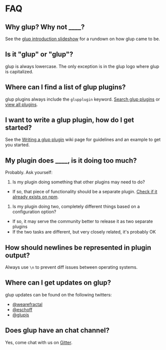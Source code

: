# FAQ

## Why glup? Why not ____?

See the [glup introduction slideshow] for a rundown on how glup came to be.

## Is it "glup" or "glup"?

glup is always lowercase. The only exception is in the glup logo where glup is capitalized.

## Where can I find a list of glup plugins?

glup plugins always include the `glupplugin` keyword. [Search glup plugins][search-glup-plugins] or [view all plugins][npm plugin search].

## I want to write a glup plugin, how do I get started?

See the [Writing a glup plugin] wiki page for guidelines and an example to get you started.

## My plugin does ____, is it doing too much?

Probably. Ask yourself:

1. Is my plugin doing something that other plugins may need to do?
  - If so, that piece of functionality should be a separate plugin. [Check if it already exists on npm][npm plugin search].
1. Is my plugin doing two, completely different things based on a configuration option?
  - If so, it may serve the community better to release it as two separate plugins
  - If the two tasks are different, but very closely related, it's probably OK

## How should newlines be represented in plugin output?

Always use `\n` to prevent diff issues between operating systems.

## Where can I get updates on glup?

glup updates can be found on the following twitters:

- [@wearefractal](https://twitter.com/wearefractal)
- [@eschoff](https://twitter.com/eschoff)
- [@glupjs](https://twitter.com/glupjs)

## Does glup have an chat channel?

Yes, come chat with us on [Gitter](https://gitter.im/glupjs/glup).

[Writing a glup plugin]: writing-a-plugin/README.md
[glup introduction slideshow]: https://slid.es/contra/glup
[Freenode]: https://freenode.net/
[search-glup-plugins]: https://glupjs.com/plugins/
[npm plugin search]: https://npmjs.org/browse/keyword/glupplugin
